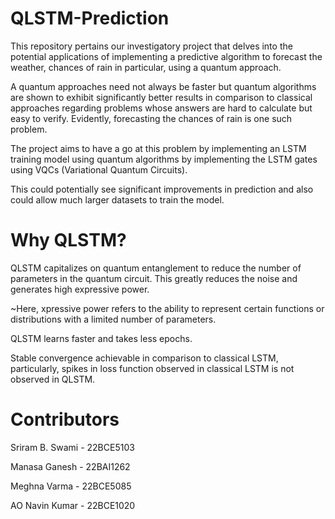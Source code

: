 # QLSTM-Prediction
This repository pertains our investigatory project that delves into the potential applications of implementing a predictive algorithm to forecast the weather, chances of rain in particular, using a quantum approach.

A quantum approaches need not always be faster but quantum algorithms are shown to exhibit significantly better results in comparison to classical approaches regarding problems whose answers are hard to calculate but easy to verify.
Evidently, forecasting the chances of rain is one such problem.

The project aims to have a go at this problem by implementing an LSTM training model using quantum algorithms by implementing the LSTM gates using VQCs (Variational Quantum Circuits).

This could potentially see significant improvements in prediction and also could allow much larger datasets to train the model.

# Why QLSTM?
QLSTM capitalizes on quantum entanglement to reduce the number of parameters in the quantum circuit. This greatly reduces the noise and generates high expressive power.

~Here, xpressive power refers to the ability to represent certain functions or distributions with a limited number of parameters.

QLSTM learns faster and takes less epochs.

Stable convergence achievable in comparison to classical LSTM, particularly, spikes in loss function observed in classical LSTM is not observed in QLSTM.

# Contributors
Sriram B. Swami - 22BCE5103

Manasa Ganesh - 22BAI1262

Meghna Varma - 22BCE5085

AO Navin Kumar - 22BCE1020
